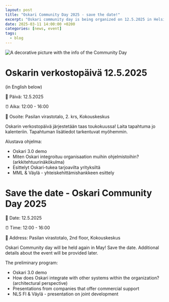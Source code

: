 ```yaml
---
layout: post
title: "Oskari Community Day 2025 - save the date!"
excerpt: "Oskari community day is being organized on 12.5.2025 in Helsinki! Save the date. This blog post will be updated."
date: 2025-03-11 14:00:00 +0200
categories: [news, event]
tags:
  - blog
---
```


![A decorative picture with the info of the Community Day](/resources/2025/Community_Day2025.jpeg)

# Oskarin verkostopäivä 12.5.2025

(in English below)

📅 Päivä: 12.5.2025

⏰ Aika: 12:00 - 16:00

📍 Osoite: Pasilan virastotalo, 2. krs, Kokouskeskus

Oskarin verkostopäivä järjestetään taas toukokuussa! Laita tapahtuma jo kalenteriin. Tapahtuman lisätiedot tarkentuvat myöhemmin.

Alustava ohjelma:
- Oskari 3.0 demo
- Miten Oskari integroituu organisaation muihin ohjelmistoihin? (arkkitehtuurinäkökulma)
- Esittelyt Oskari-tukea tarjoavilta yrityksiltä
- MML & Väylä - yhteiskehittämishankkeen esittely


# Save the date - Oskari Community Day 2025

📅 Date: 12.5.2025

⏰ Time: 12:00 - 16:00

📍 Address: Pasilan virastotalo, 2nd floor, Kokouskeskus

Oskari Community day will be held again in May! Save the date. Additional details about the event will be provided later.

The preliminary program: 
- Oskari 3.0 demo
- How does Oskari integrate with other systems within the organization? (architectural perspective)
- Presentations from companies that offer commercial support
- NLS FI & Väylä - presentation on joint development

